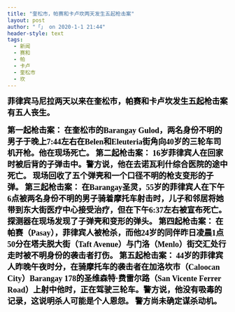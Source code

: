 ```yaml
---
title: "奎松市，帕赛和卡卢坎两天发生五起枪击案"
layout: post
author: "「」 on 2020-1-1 21:44"
header-style: text
tags:
  - 新闻
  - 赛和
  - 帕
  - 卡卢
  - 奎松市
  - 坎
---
```


 
<!--加载伯招聘的帖子--> <font color="#000"><font face="楷体, 楷体_GB2312"><font size="4"><strong>菲律宾马尼拉两天以来在奎松市，帕赛和卡卢坎发生五起枪击案有五人丧生。</strong></font></font></font>
 <font color="#000"></font>
 <font color="#000"><font face="楷体, 楷体_GB2312"><font size="4"><strong>第一起枪击案：</strong></font></font></font>
 <font color="#000"><font face="楷体, 楷体_GB2312"><font size="4"><strong>在奎松市的Barangay Gulod，两名身份不明的男子于晚上7:44左右在Belen和Eleuteria街角向40岁的三轮车司机开枪。他在现场死亡。</strong></font></font></font>
 <font color="#000"></font>
 <font color="#000"><font face="楷体, 楷体_GB2312"><font size="4"><strong>第二起枪击案：</strong></font></font></font>
 <font color="#000"><font face="楷体, 楷体_GB2312"><font size="4"><strong>16岁菲律宾人在回家时被后背的子弹击中。警方说，他在去诺瓦利什综合医院的途中死亡。</strong></font></font></font>
 <font color="#000"><font face="楷体, 楷体_GB2312"><font size="4"><strong>现场回收了五个弹壳和一个口径不明的枪支变形的子弹。</strong></font></font></font>
 <font color="#000"></font>
 <font color="#000"><font face="楷体, 楷体_GB2312"><font size="4"><strong>第三起枪击案：</strong></font></font></font>
 <font color="#000"><font face="楷体, 楷体_GB2312"><font size="4"><strong>在Barangay圣灵，55岁的菲律宾人在下午6点被两名身份不明的男子骑着摩托车射击时，儿子和邻居将她带到东大街医疗中心接受治疗，但在下午6:37左右被宣布死亡。</strong></font></font></font>
 <font color="#000"><font face="楷体, 楷体_GB2312"><font size="4"><strong>探测器在现场发现了子弹壳和变形的弹头。</strong></font></font></font>
 <font color="#000"></font>
 <font color="#000"><font face="楷体, 楷体_GB2312"><font size="4"><strong>第四起枪击案：</strong></font></font></font>
 <font color="#000"><font face="楷体, 楷体_GB2312"><font size="4"><strong>在帕赛（Pasay），菲律宾人被枪杀，而他24岁的同伴昨日凌晨1点50分在塔夫脱大街（Taft Avenue）与门洛（Menlo）街交汇处行走时被不明身份的袭击者打伤。</strong></font></font></font>
 <font color="#000"></font>
 <font color="#000"><font face="楷体, 楷体_GB2312"><font size="4"><strong>第五起枪击案：</strong></font></font></font>
 <font color="#000"><font face="楷体, 楷体_GB2312"><font size="4"><strong>44岁的菲律宾人昨晚午夜时分，在骑摩托车的袭击者在加洛坎市（Caloocan City）Barangay 178的圣维森特·费雷尔路（San Vicente Ferrer Road）上射中他时，正在驾驶三轮车。警方说，他没有吸毒的记录，这说明杀人可能是个人恩怨。</strong></font></font></font>
 <font color="#000"><font face="楷体, 楷体_GB2312"><font size="4"><strong>警方尚未确定谋杀动机。</strong></font></font></font>
 
 

